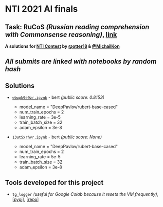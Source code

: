 # NTI 2021 AI finals
## Task: RuCoS *(Russian reading comprehension with Commonsense reasoning)*, [link](https://russiansuperglue.com/tasks/task_info/RuCoS)
**A solutions for [NTI Contest](https://onti2020.ai-academy.ru) by [@otter18](https://github.com/otter18) & [@MichailKon](https://github.com/MichailKon)**

## *All submits are linked with notebooks by random hash*

## Solutions
- [`wbwpk9e9zr.ipynb`](https://github.com/otter18/nti-2021-ai-final/blob/main/13ut5xrhvr.ipynb) - bert *(public score: 0.8153)*
    * model_name = "DeepPavlov/rubert-base-cased"
    * num_train_epochs = 2 
    * learning_rate =  3e-5 
    * train_batch_size = 32 
    * adam_epsilon =  3e-8
   
- [`13ut5xrhvr.ipynb`](https://github.com/otter18/nti-2021-ai-final/blob/main/wbwpk9e9zr.ipynb) - bert *(public score: None)*
    * model_name = "DeepPavlov/rubert-base-cased"
    * num_train_epochs = 2 
    * learning_rate =  5e-5 
    * train_batch_size = 32 
    * adam_epsilon =  3e-8

## Tools developed for this project
- `tg_logger` *(useful for Google Colab because it resets the VM frequently)*, [[pypi]](https://pypi.org/project/tg-logger/), [[repo]](https://github.com/otter18/tg_logger)
